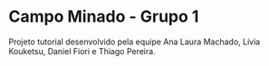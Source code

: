 # Campo Minado - Grupo 1 

Projeto tutorial desenvolvido pela equipe Ana Laura Machado, Lívia Kouketsu, Daniel Fiori e Thiago Pereira.